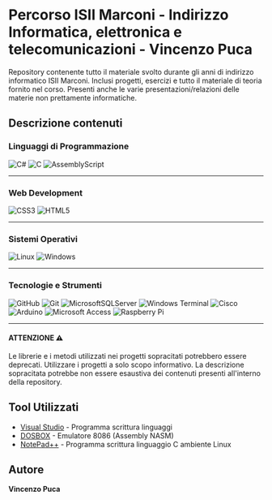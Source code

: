 # Percorso ISII Marconi - Indirizzo Informatica, elettronica e telecomunicazioni - Vincenzo Puca 
Repository contenente tutto il materiale svolto durante gli anni di indirizzo informatico ISII Marconi. Inclusi progetti, esercizi e tutto il materiale di teoria fornito nel corso. Presenti anche le varie presentazioni/relazioni delle materie non
prettamente informatiche.

## **Descrizione contenuti**

### Linguaggi di Programmazione

![C#](https://img.shields.io/badge/c%23-%23239120.svg?style=for-the-badge&logo=csharp&logoColor=white)
![C](https://img.shields.io/badge/c-%2300599C.svg?style=for-the-badge&logo=c&logoColor=white)
![AssemblyScript](https://img.shields.io/badge/assembly%20script-%23000000.svg?style=for-the-badge&logo=assemblyscript&logoColor=white)

---

### Web Development

![CSS3](https://img.shields.io/badge/css3-%231572B6.svg?style=for-the-badge&logo=css3&logoColor=white)
![HTML5](https://img.shields.io/badge/html5-%23E34F26.svg?style=for-the-badge&logo=html5&logoColor=white)

---

### Sistemi Operativi 

![Linux](https://img.shields.io/badge/Linux-FCC624?style=for-the-badge&logo=linux&logoColor=black)
![Windows](https://img.shields.io/badge/Windows-0078D6?style=for-the-badge&logo=windows&logoColor=white)

---

### Tecnologie e Strumenti

![GitHub](https://img.shields.io/badge/github-%23121011.svg?style=for-the-badge&logo=github&logoColor=white)
![Git](https://img.shields.io/badge/git-%23F05033.svg?style=for-the-badge&logo=git&logoColor=white)
![MicrosoftSQLServer](https://img.shields.io/badge/Microsoft%20SQL%20Server-CC2927?style=for-the-badge&logo=microsoft%20sql%20server&logoColor=white)
![Windows Terminal](https://img.shields.io/badge/Windows%20Terminal-%234D4D4D.svg?style=for-the-badge&logo=windows-terminal&logoColor=white)
![Cisco](https://img.shields.io/badge/cisco-%23049fd9.svg?style=for-the-badge&logo=cisco&logoColor=black)
![Arduino](https://img.shields.io/badge/-Arduino-00979D?style=for-the-badge&logo=Arduino&logoColor=white)
![Microsoft Access](https://img.shields.io/badge/Microsoft_Access-A4373A?style=for-the-badge&logo=microsoft-access&logoColor=white)
![Raspberry Pi](https://img.shields.io/badge/-RaspberryPi-C51A4A?style=for-the-badge&logo=Raspberry-Pi)

---

#### ATTENZIONE ⚠️

Le librerie e i metodi utilizzati nei progetti sopracitati potrebbero essere deprecati.
Utilizzare i progetti a solo scopo informativo.
La descrizione sopracitata potrebbe non essere esaustiva dei contenuti presenti all'interno della repository.

## **Tool Utilizzati**

* [Visual Studio](https://visualstudio.microsoft.com/it/) - Programma scrittura linguaggi
* [DOSBOX](https://www.dosbox.com/) - Emulatore 8086 (Assembly NASM)
* [NotePad++](https://notepad-plus-plus.org/downloads/) - Programma scrittura linguaggio C ambiente Linux

## **Autore**
**Vincenzo Puca**
